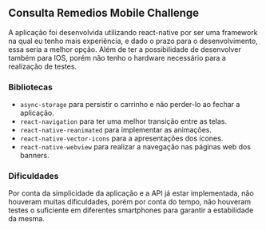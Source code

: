 ## Consulta Remedios Mobile Challenge

A aplicação foi desenvolvida utilizando react-native por ser uma framework na qual eu tenho mais experiência, e dado o prazo para o desenvolvimento, essa seria a melhor opção. Além de ter a possibilidade de desenvolver também para IOS, porém não tenho o hardware necessário para a realização de testes.

### Bibliotecas
- `async-storage` para persistir o carrinho e não perder-lo ao fechar a aplicação.
- `react-navigation` para ter uma melhor transição entre as telas.
- `react-native-reanimated` para implementar as animações.
- `react-native-vector-icons` para a apresentações dos ícones.
- `react-native-webview` para realizar a navegação nas páginas web dos banners.

### Dificuldades

Por conta da simplicidade da aplicação e a API já estar implementada, não houveram muitas dificuldades, porém por conta do tempo, não houveram testes o suficiente em diferentes smartphones para garantir a estabilidade da mesma.
